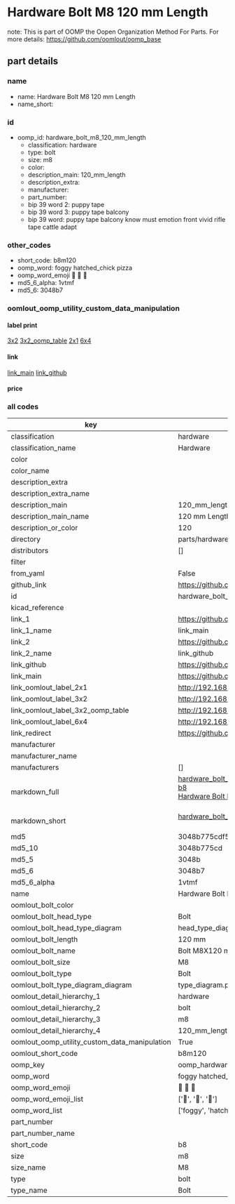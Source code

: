 # Hardware Bolt M8 120 mm Length  

note: This is part of OOMP the Oopen Organization Method For Parts. For more details: https://github.com/oomlout/oomp_base

##  part details
  







### name
* name: Hardware Bolt M8 120 mm Length
* name_short: 
### id
* oomp_id: hardware_bolt_m8_120_mm_length
  * classification: hardware
  * type: bolt
  * size: m8
  * color: 
  * description_main: 120_mm_length
  * description_extra: 
  * manufacturer: 
  * part_number: 
  * bip 39 word 2: puppy tape
  * bip 39 word 3: puppy tape balcony
  * bip 39 word: puppy tape balcony know must emotion front vivid rifle tape cattle adapt

### other_codes
* short_code: b8m120
* oomp_word: foggy hatched_chick pizza
* oomp_word_emoji :foggy: :hatched_chick: :pizza:
* md5_6_alpha: 1vtmf
* md5_6: 3048b7






### oomlout_oomp_utility_custom_data_manipulation
#### label print
[3x2](http://192.168.1.245:1112/?label=oomp%201vtmf)
[3x2_oomp_table](http://192.168.1.108:1112/?label=oomp%201vtmf)
[2x1](http://192.168.1.242:1112/?label=oomp%201vtmf)
[6x4](http://192.168.1.55:1112/?label=oomp%201vtmf)    

#### link

[link_main](https://github.com/oomlout/oomlout_oomp_version_1_messy/tree/main/parts/hardware_bolt_m8_120_mm_length) [link_github](https://github.com/oomlout/oomlout_oomp_version_1_messy/tree/main/parts/hardware_bolt_m8_120_mm_length)                             

#### price







### all codes 
| key | value |  
| --- | --- |  
| classification | hardware |  
| classification_name | Hardware |  
| color |  |  
| color_name |  |  
| description_extra |  |  
| description_extra_name |  |  
| description_main | 120_mm_length |  
| description_main_name | 120 mm Length |  
| description_or_color | 120 |  
| directory | parts/hardware_bolt_m8_120_mm_length |  
| distributors | [] |  
| filter |  |  
| from_yaml | False |  
| github_link | https://github.com/oomlout/oomlout_oomp_part_src/tree/main/parts/hardware_bolt_m8_120_mm_length |  
| id | hardware_bolt_m8_120_mm_length |  
| kicad_reference |  |  
| link_1 | https://github.com/oomlout/oomlout_oomp_version_1_messy/tree/main/parts/hardware_bolt_m8_120_mm_length |  
| link_1_name | link_main |  
| link_2 | https://github.com/oomlout/oomlout_oomp_version_1_messy/tree/main/parts/hardware_bolt_m8_120_mm_length |  
| link_2_name | link_github |  
| link_github | https://github.com/oomlout/oomlout_oomp_version_1_messy/tree/main/parts/hardware_bolt_m8_120_mm_length |  
| link_main | https://github.com/oomlout/oomlout_oomp_version_1_messy/tree/main/parts/hardware_bolt_m8_120_mm_length |  
| link_oomlout_label_2x1 | http://192.168.1.242:1112/?label=oomp%201vtmf |  
| link_oomlout_label_3x2 | http://192.168.1.245:1112/?label=oomp%201vtmf |  
| link_oomlout_label_3x2_oomp_table | http://192.168.1.108:1112/?label=oomp%201vtmf |  
| link_oomlout_label_6x4 | http://192.168.1.55:1112/?label=oomp%201vtmf |  
| link_redirect | https://github.com/oomlout/oomlout_oomp_version_1_messy/tree/main/parts/hardware_bolt_m8_120_mm_length |  
| manufacturer |  |  
| manufacturer_name |  |  
| manufacturers | [] |  
| markdown_full | [hardware_bolt_m8_120_mm_length](none)<br>[b8](none)<br>[Hardware Bolt M8 120 Mm Length](none)<br><br> |  
| markdown_short | [hardware_bolt_m8_120_mm_length](none)<br><br> |  
| md5 | 3048b775cdf52ba9234907be23b77570 |  
| md5_10 | 3048b775cd |  
| md5_5 | 3048b |  
| md5_6 | 3048b7 |  
| md5_6_alpha | 1vtmf |  
| name | Hardware Bolt M8 120 mm Length |  
| oomlout_bolt_color |  |  
| oomlout_bolt_head_type | Bolt |  
| oomlout_bolt_head_type_diagram | head_type_diagram.png |  
| oomlout_bolt_length | 120 mm |  
| oomlout_bolt_name | Bolt M8X120 mm  (Bolt) |  
| oomlout_bolt_size | M8 |  
| oomlout_bolt_type | Bolt |  
| oomlout_bolt_type_diagram_diagram | type_diagram.png |  
| oomlout_detail_hierarchy_1 | hardware |  
| oomlout_detail_hierarchy_2 | bolt |  
| oomlout_detail_hierarchy_3 | m8 |  
| oomlout_detail_hierarchy_4 | 120_mm_length |  
| oomlout_oomp_utility_custom_data_manipulation | True |  
| oomlout_short_code | b8m120 |  
| oomp_key | oomp_hardware_bolt_m8_120_mm_length |  
| oomp_word | foggy hatched_chick pizza |  
| oomp_word_emoji | :foggy: :hatched_chick: :pizza: |  
| oomp_word_emoji_list | [':foggy:', ':hatched_chick:', ':pizza:'] |  
| oomp_word_list | ['foggy', 'hatched_chick', 'pizza'] |  
| part_number |  |  
| part_number_name |  |  
| short_code | b8 |  
| size | m8 |  
| size_name | M8 |  
| type | bolt |  
| type_name | Bolt |  
